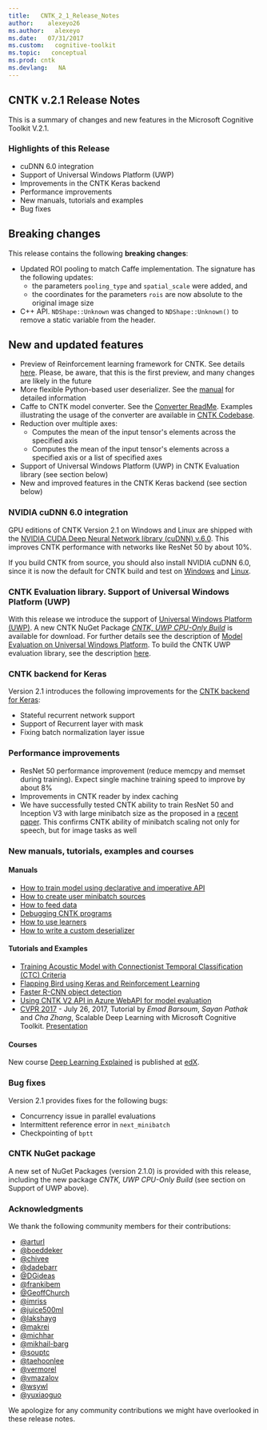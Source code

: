 ```yaml
---
title:   CNTK_2_1_Release_Notes
author:    alexeyo26
ms.author:   alexeyo
ms.date:   07/31/2017
ms.custom:   cognitive-toolkit
ms.topic:   conceptual
ms.prod: cntk
ms.devlang:   NA
---
```


## CNTK v.2.1 Release Notes

This is a summary of changes and new features in the Microsoft Cognitive Toolkit V.2.1.

### Highlights of this Release

* cuDNN 6.0 integration
* Support of Universal Windows Platform (UWP)
* Improvements in the CNTK Keras backend
* Performance improvements
* New manuals, tutorials and examples
* Bug fixes

## Breaking changes

This release contains the following **breaking changes**:

* Updated ROI pooling to match Caffe implementation. The signature has the following updates:
  * the parameters `pooling_type` and `spatial_scale` were added, and
  * the coordinates for the parameters `rois` are now absolute to the original image size
* C++ API. `NDShape::Unknown` was changed to `NDShape::Unknown()` to remove a static variable from the header.

## New and updated features

* Preview of Reinforcement learning framework for CNTK. See details [here](https://github.com/Microsoft/CNTK/tree/release/2.1/bindings/python/cntk/contrib/deeprl/README.md). Please, be aware, that this is the first preview, and many changes are likely in the future
* More flexible Python-based user deserializer. See the [manual](https://github.com/Microsoft/CNTK/tree/release/2.1/Manual/Manual_How_to_write_a_custom_deserializer.ipynb) for detailed information
* Caffe to CNTK model converter. See the [Converter ReadMe](https://github.com/Microsoft/CNTK/tree/release/2.1/bindings/python/cntk/contrib/crosstalkcaffe/README.md). Examples illustrating the usage of the converter are available in [CNTK Codebase](https://github.com/Microsoft/CNTK/tree/release/2.1/bindings/python/cntk/contrib/crosstalkcaffe/examples). 
* Reduction over multiple axes:
  * Computes the mean of the input tensor's elements across the specified axis
  * Computes the mean of the input tensor's elements across a specified axis or a list of specified axes 
* Support of Universal Windows Platform (UWP) in CNTK Evaluation library (see section below)
* New and improved features in the CNTK Keras backend (see section below)

### NVIDIA cuDNN 6.0 integration

GPU editions of CNTK Version 2.1 on Windows and Linux are shipped with the [NVIDIA CUDA Deep Neural Network library (cuDNN) v.6.0](https://developer.nvidia.com/cudnn). This improves CNTK performance with networks like ResNet 50 by about 10%.

If you build CNTK from source, you should also install NVIDIA cuDNN 6.0, since it is now the default for CNTK build and test on [Windows](https://docs.microsoft.com/en-us/cognitive-toolkit/Setup-CNTK-on-Windows#cudnn) and [Linux]((https://docs.microsoft.com/en-us/cognitive-toolkit/Setup-CNTK-on-Linux#cudnn)).

### CNTK Evaluation library. Support of Universal Windows Platform (UWP)

With this release we introduce the support of [Universal Windows Platform (UWP)](https://docs.microsoft.com/en-us/windows/uwp/get-started/whats-a-uwp). A new CNTK NuGet Package *[CNTK, UWP CPU-Only Build](http://www.nuget.org/packages/CNTK.UWP.CPUOnly)* is available for download. For further details see the description of [Model Evaluation on Universal Windows Platform](https://docs.microsoft.com/en-us/cognitive-toolkit/CNTK-Library-Evaluation-on-UWP). To build the CNTK UWP evaluation library, see the description [here](https://docs.microsoft.com/en-us/cognitive-toolkit/Setup-UWP-Build-on-Windows).

### CNTK backend for Keras

Version 2.1 introduces the following improvements for the [CNTK backend for Keras](https://docs.microsoft.com/en-us/cognitive-toolkit/Using-CNTK-with-Keras):

* Stateful recurrent network support
* Support of Recurrent layer with mask
* Fixing batch normalization layer issue

### Performance improvements

* ResNet 50 performance improvement (reduce memcpy and memset during training). Expect single machine training speed to improve by about 8%
* Improvements in CNTK reader by index caching
* We have successfully tested CNTK ability to train ResNet 50 and Inception V3 with large minibatch size as the proposed in a [recent paper]( https://research.fb.com/publications/imagenet1kin1h/). This confirms CNTK ability of minibatch scaling not only for speech, but for image tasks as well

### New manuals, tutorials, examples and courses

#### Manuals

* [How to train model using declarative and imperative API](https://github.com/Microsoft/CNTK/tree/release/2.1/Manual/Manual_How_to_train_using_declarative_and_imperative_API.ipynb)
* [How to create user minibatch sources](https://github.com/Microsoft/CNTK/tree/release/2.1/Manual/Manual_How_to_create_user_minibatch_sources.ipynb)
* [How to feed data](https://github.com/Microsoft/CNTK/tree/release/2.1/Manual/Manual_How_to_feed_data.ipynb)
* [Debugging CNTK programs](https://github.com/Microsoft/CNTK/tree/release/2.1/Manual/Manual_How_to_debug.ipynb)
* [How to use learners](https://github.com/Microsoft/CNTK/tree/release/2.1/Manual/Manual_How_to_use_learners.ipynb)
* [How to write a custom deserializer](https://github.com/Microsoft/CNTK/tree/release/2.1/Manual/Manual_How_to_write_a_custom_deserializer.ipynb)

#### Tutorials and Examples

* [Training Acoustic Model with Connectionist Temporal Classification (CTC) Criteria](https://github.com/Microsoft/CNTK/tree/release/2.1/Tutorials/CNTK_208_Speech_Connectionist_Temporal_Classification.ipynb)
* [Flapping Bird using Keras and Reinforcement Learning](https://github.com/Microsoft/CNTK/tree/release/2.1/Examples/ReinforcementLearning/FlappingBirdWithKeras)
* [Faster R-CNN object detection](https://github.com/Microsoft/CNTK/tree/release/2.1/Examples/Image/Detection/FasterRCNN)
* [Using CNTK V2 API in Azure WebAPI for model evaluation](https://docs.microsoft.com/en-us/cognitive-toolkit/Evaluate-a-model-in-an-Azure-WebApi)
* [CVPR 2017](http://cvpr2017.thecvf.com/program/tutorials) - July 26, 2017, Tutorial by *Emad Barsoum*, *Sayan Pathak* and *Cha Zhang*, Scalable Deep Learning with Microsoft Cognitive Toolkit. [Presentation](https://www.cntk.ai/Tutorials/CVPR2017/CVPR_2017_Tutorial_final.pdf)

#### Courses

New course [Deep Learning Explained](https://www.edx.org/course/deep-learning-explained-microsoft-dat236x) is published at [edX](https://www.edx.org/).

### Bug fixes

Version 2.1 provides fixes for the following bugs:

* Concurrency issue in parallel evaluations
* Intermittent reference error in `next_minibatch`
* Checkpointing of `bptt`

### CNTK NuGet package

A new set of NuGet Packages (version 2.1.0) is provided with this release, including the new package *CNTK, UWP CPU-Only Build* (see section on Support of UWP above).

### Acknowledgments

We thank the following community members for their contributions:

* [@arturl](https://github.com/arturl)
* [@boeddeker](https://github.com/boeddeker)
* [@chivee](https://github.com/chivee)
* [@dadebarr](https://github.com/dadebarr)
* [@DGideas](https://github.com/dgideas)
* [@frankibem](https://github.com/frankibem)
* [@GeoffChurch](https://github.com/GeoffChurch)
* [@imriss](https://github.com/imriss)
* [@juice500ml](https://github.com/juice500ml)
* [@lakshayg](https://github.com/lakshayg)
* [@makrei](https://github.com/makrei)
* [@michhar](https://github.com/michhar)
* [@mikhail-barg](https://github.com/mikhail-barg)
* [@souptc](https://github.com/souptc)
* [@taehoonlee](https://github.com/taehoonlee)
* [@vermorel](https://github.com/vermorel)
* [@vmazalov](https://github.com/vmazalov)
* [@wsywl](https://github.com/wsywl)
* [@yuxiaoguo](https://github.com/yuxiaoguo)

We apologize for any community contributions we might have overlooked in these release notes.
